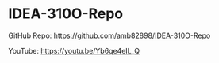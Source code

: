 # IDEA-310O-Repo
 
GitHub Repo: https://github.com/amb82898/IDEA-310O-Repo

YouTube: https://youtu.be/Yb6qe4eIL_Q